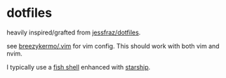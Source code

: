 # dotfiles

heavily inspired/grafted from [jessfraz/dotfiles](https://github.com/jessfraz/dotfiles).

see [breezykermo/.vim](https://github.com/breezykermo/.vim) for vim config.
This should work with both vim and nvim.

I typically use a [fish shell](https://fishshell.com/) enhanced with
[starship](https://github.com/starship/starship).
